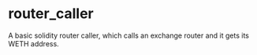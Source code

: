 # router_caller
A basic solidity router caller, which calls an exchange router and it gets its WETH address.
